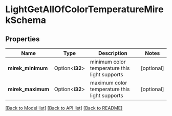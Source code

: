 # LightGetAllOfColorTemperatureMirekSchema

## Properties

Name | Type | Description | Notes
------------ | ------------- | ------------- | -------------
**mirek_minimum** | Option<**i32**> | minimum color temperature this light supports | [optional]
**mirek_maximum** | Option<**i32**> | maximum color temperature this light supports | [optional]

[[Back to Model list]](../README.md#documentation-for-models) [[Back to API list]](../README.md#documentation-for-api-endpoints) [[Back to README]](../README.md)


